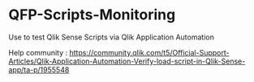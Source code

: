 # QFP-Scripts-Monitoring
Use to test Qlik Sense Scripts via Qlik Application Automation

Help community : https://community.qlik.com/t5/Official-Support-Articles/Qlik-Application-Automation-Verify-load-script-in-Qlik-Sense-app/ta-p/1955548